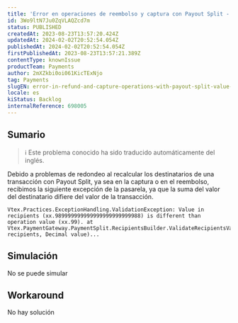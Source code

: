 ```yaml
---
title: 'Error en operaciones de reembolso y captura con Payout Split - ''Valor en destinatarios * es diferente al valor de la operación *.'''
id: 3Wo9ltN7Ju0ZqVLAQZcd7m
status: PUBLISHED
createdAt: 2023-08-23T13:57:20.424Z
updatedAt: 2024-02-02T20:52:54.054Z
publishedAt: 2024-02-02T20:52:54.054Z
firstPublishedAt: 2023-08-23T13:57:21.389Z
contentType: knownIssue
productTeam: Payments
author: 2mXZkbi0oi061KicTExNjo
tag: Payments
slugEN: error-in-refund-and-capture-operations-with-payout-split-value-in-recipients-is-different-than-operation-value
locale: es
kiStatus: Backlog
internalReference: 698005
---
```


## Sumario

>ℹ️ Este problema conocido ha sido traducido automáticamente del inglés.


Debido a problemas de redondeo al recalcular los destinatarios de una transacción con Payout Split, ya sea en la captura o en el reembolso, recibimos la siguiente excepción de la pasarela, ya que la suma del valor del destinatario difiere del valor de la transacción.


    Vtex.Practices.ExceptionHandling.ValidationException: Value in recipients (xx.989999999999999999999999988) is different than operation value (xx.99). at Vtex.PaymentGateway.PaymentSplit.RecipientsBuilder.ValidateRecipientsValue(List`1 recipients, Decimal value)...



##

## Simulación


No se puede simular



## Workaround


No hay solución




